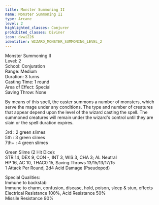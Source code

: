 ```yaml
---
title: Monster Summoning II
name: Monster Summoning II
type: Arcane
level: 2
highlighted_classes: Conjurer
prohibited_classes: Diviner
icon: dvwi226
identifier: WIZARD_MONSTER_SUMMONING_LEVEL_2
---
```

Monster Summoning II  
Level: 2  
School: Conjuration  
Range: Medium  
Duration: 3 turns  
Casting Time: 1 round  
Area of Effect: Special  
Saving Throw: None  
  
By means of this spell, the caster summons a number of monsters, which serve the mage under any conditions. The type and number of creatures that appear depend upon the level of the wizard casting the spell. The summoned creatures will remain under the wizard's control until they are slain or the spell duration expires.  
  
3rd : 2 green slimes  
5th : 3 green slimes  
7th+ : 4 green slimes  
  
Green Slime (2 Hit Dice):  
STR 14, DEX 9, CON -, INT 3, WIS 3, CHA 3;  AL Neutral  
HP 16, AC 10, THAC0 15, Saving Throws 13/15/13/17/15  
1 Attack Per Round, 2d4 Acid Damage (Pseudopod)  
  
Special Qualities:  
Immune to backstab  
Immune to charm, confusion, disease, hold, poison, sleep &amp; stun, effects  
Electrical Resistance 100%, Acid Resistance 50%  
Missile Resistance 90%  

